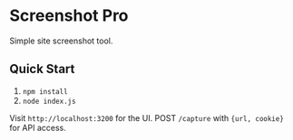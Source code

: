 # Screenshot Pro
Simple site screenshot tool.

## Quick Start
1. `npm install`
2. `node index.js`

Visit `http://localhost:3200` for the UI. POST `/capture` with `{url, cookie}` for API access.
